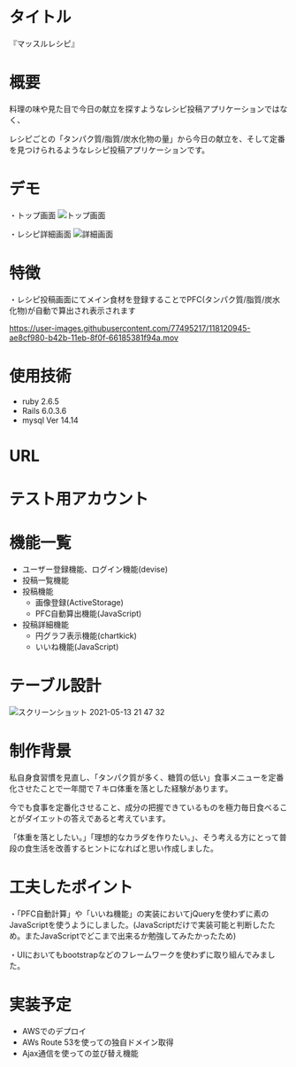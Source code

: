 # タイトル
 
『マッスルレシピ』
 
# 概要
 料理の味や見た目で今日の献立を探すようなレシピ投稿アプリケーションではなく、
 
 レシピごとの「タンパク質/脂質/炭水化物の量」から今日の献立を、そして定番を見つけられるようなレシピ投稿アプリケーションです。
 

# デモ

・トップ画面
![トップ画面](https://user-images.githubusercontent.com/77495217/118112450-f9087900-b41f-11eb-901c-dbbeaa18e78f.png)

・レシピ詳細画面
![詳細画面](https://user-images.githubusercontent.com/77495217/118121344-4f7bb480-b42c-11eb-943e-078e44d135ab.png)

 
# 特徴

・レシピ投稿画面にてメイン食材を登録することでPFC(タンパク質/脂質/炭水化物)が自動で算出され表示されます

https://user-images.githubusercontent.com/77495217/118120945-ae8cf980-b42b-11eb-8f0f-66185381f94a.mov

 
# 使用技術
 
* ruby 2.6.5
* Rails 6.0.3.6
* mysql  Ver 14.14

 
# URL
 
# テスト用アカウント

# 機能一覧

- ユーザー登録機能、ログイン機能(devise)
- 投稿一覧機能
- 投稿機能
   - 画像登録(ActiveStorage)
   - PFC自動算出機能(JavaScript)
- 投稿詳細機能
   - 円グラフ表示機能(chartkick)
   - いいね機能(JavaScript)
 

 
# テーブル設計
![スクリーンショット 2021-05-13 21 47 32](https://user-images.githubusercontent.com/77495217/118127596-e2b8e800-b434-11eb-8ad3-96955c1e3081.png)



# 制作背景

私自身食習慣を見直し、「タンパク質が多く、糖質の低い」食事メニューを定番化させたことで一年間で７キロ体重を落とした経験があります。

今でも食事を定番化させること、成分の把握できているものを極力毎日食べることがダイエットの答えであると考えています。

「体重を落としたい。」「理想的なカラダを作りたい。」、そう考える方にとって普段の食生活を改善するヒントになればと思い作成しました。


# 工夫したポイント

・「PFC自動計算」や「いいね機能」の実装においてjQueryを使わずに素のJavaScriptを使うようにしました。(JavaScriptだけで実装可能と判断したため。またJavaScriptでどこまで出来るか勉強してみたかったため)

・UIにおいてもbootstrapなどのフレームワークを使わずに取り組んでみました。

# 実装予定

- AWSでのデプロイ
- AWs Route 53を使っての独自ドメイン取得
- Ajax通信を使っての並び替え機能


 
